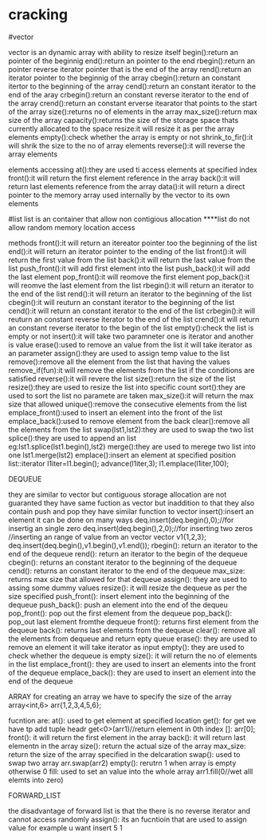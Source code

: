 # cracking
#vector

vector is an dynamic array with ability to resize itself
begin():return an pointer of the beginnig
end():return an pointer to the end
rbegin():return an pointer reverse iterator pointer that is the end of the array
rend():return an iterator pointer to the beginnig of the array
cbegin():return an constant itertor to the beginning of the array
cend():return an constant iterator to the end of the aray
crbegin():return an constant reverse iterator to the end of the array
crend():return an constant erverse itearator that points to the start of the array
size():returns no of elements in the array
max_size():return max size of the array
capacity():returns the size of the storage space thats currently allocated to the space
resize:it will resize it as per the array elements
empty():check whether the array is empty or not
shrink_to_fir():it will shrik the size to the no of array elements
reverse():it will reverse the array elements

elements accessing
at():they are used ti access elements at specified index
front():it will return the first element reference in the array
back():it will return last elements reference from the array
data():it will return a direct pointer to the memory array used internally by the vector to its own elements


#list 
list is an container that allow non contigious allocation 
****list do not allow random memory location access

methods
front():it will return an itereator pointer too the beginning of the list
end():it will return an iterator pointer to the ending of the list
front():it will return the first value from the list
back():it will return the last value from the list
push_front():it will add first element into the list
push_back():it will add the last element
pop_front():it will reomove the first element
pop_back():it will reomve the last element from the list
rbegin():it will return an iterator to the end of the list
rend():it will return an iterator to the beginning of the list
cbegin():it will reuturn an constant iterator to the beginning of the list
cend():it will return an constant iterator to the end of the list
crbegin():it will reuturn an constant reverse iterator to the end of the list
crend():it will return an constant reverse iterator to the begin of the list
empty():check the list is empty or not
insert():it will take two paramneter one is iterator and another is value
erase():used to remove an value from the list it will take iterator as an parameter
assign():they are used to assign temp value to the list
remove():remove all the element from the list that having the values
remove_if(fun):it will remove the elements from the list if the conditions are satisfied
reverse():it will revere the list
size():return the size of the list
resize():they are used to resize the list into specific count
sort():they are used to sort the list no paramete are taken
max_size():it will return the max size that allowed
unique():remove the consecutive elements from the list
emplace_front():used to insert an element into the front of the list
emplace_back():used to remove element from the back
clear():remove all the elements from the list
swap(lst1,lst2):they are used to swap the two list
splice():they are used to append an list    
        eg:lst1.splice(lst1.begin(),lst2)
merge():they are used to merege two list into one
        lst1.merge(lst2)
emplace():insert an element at specified position
    list<int>::iterator l1iter=l1.begin();
    advance(l1iter,3);
    l1.emplace(l1iter,100);


DEQUEUE

they are similar to vector but contiguous storage allocation are not guaranted
they have same fuction as vector but inaddition to that they also contain push and pop
they have similar function to vector
insert():insert an element 
    it can be done on many ways
        deq.insert(deq.begin(),0);//for insertig an single zero
        deq.insert(deq.begin(),2,0);//for inserting two zeros
         //inserting an range of value from an vector
         vector<int> v1{1,2,3};
        deq.insert(deq.begin(),v1.begin(),v1.end());
rbegin():
    return an iterator to the end of the dequeue
rend():
    return an iterator to the begin of the dequeue
cbegin():
    returns an constant iterator to the beginning of the dequeue
cend():
    returns an constant iterator to the end of the dequeue
max_size:
    returns max size that allowed for that dequeue
assign():
    they are used to assing some dummy values
resize():
    it will resize the dequeue as per the size specified
push_front():
    insert element into the beginning of the dequeue
push_back():
    push an element into the end of the dequeu
pop_front():
    pop out the first element from the dequeue
pop_back():
    pop_out last element fromthe dequeue
front():
    returns first element from the dequeue
back():
    returns last elements from  the dequeue
clear():
    remove all the elements from dequeue and return epty queue
erase():
    they are used to remove an element it will take iterator as input
empty():
    they are used to check whether the dequeue is empty
size():
    it will return the no of elements in the list
emplace_front():
    they are used to insert an elements into the front of the dequeue
emplace_back():
    they are used to insert an element into the end of the dequeue
    


ARRAY
for creating an array we have to specify the size of the array
    array<int,6> arr{1,2,3,4,5,6};

fucntion are:
at():
    used to get element at specified location
get():
    for get we have tp add tuple headr
    get<0>(arr1)//return element in 0th index
[]: arr[0];
front():
    it will return the first element in the array
back():
    it will return last elementn in the array
size():
    return the actual size of the array
max_size:
    return the size of the array specified in the delcaration
swap():
    used to swap two array
    arr.swap(arr2)
empty():
    rerutrn 1 when array is empty otherwise 0
fill: 
    used to set an value into the whole array
    arr1.fill(0//wet alll elemts into zero)


FORWARD_LIST

the disadvantage of forward list is that the there is no reverse iterator
and cannot access randomly
assign():
    its an fucntioin that are used to assign value for example u want insert 5 1
